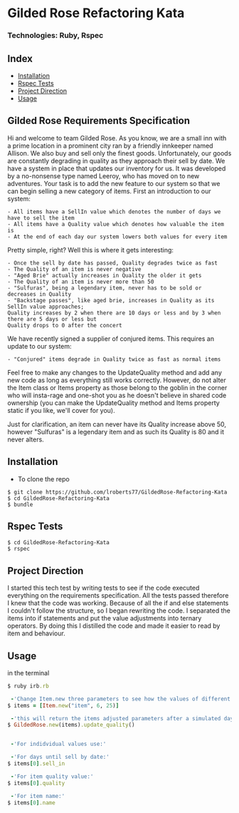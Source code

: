 # Gilded Rose Refactoring Kata
### Technologies: Ruby, Rspec

## Index
* [Installation](#Install)
* [Rspec Tests](#Rspec)
* [Project Direction](#Project)
* [Usage](#Usage)


## Gilded Rose Requirements Specification

Hi and welcome to team Gilded Rose. As you know, we are a small inn with a prime location in a
prominent city ran by a friendly innkeeper named Allison. We also buy and sell only the finest goods.
Unfortunately, our goods are constantly degrading in quality as they approach their sell by date. We
have a system in place that updates our inventory for us. It was developed by a no-nonsense type named
Leeroy, who has moved on to new adventures. Your task is to add the new feature to our system so that
we can begin selling a new category of items. First an introduction to our system:

	- All items have a SellIn value which denotes the number of days we have to sell the item
	- All items have a Quality value which denotes how valuable the item is
	- At the end of each day our system lowers both values for every item

Pretty simple, right? Well this is where it gets interesting:

	- Once the sell by date has passed, Quality degrades twice as fast
	- The Quality of an item is never negative
	- "Aged Brie" actually increases in Quality the older it gets
	- The Quality of an item is never more than 50
	- "Sulfuras", being a legendary item, never has to be sold or decreases in Quality
	- "Backstage passes", like aged brie, increases in Quality as its SellIn value approaches;
	Quality increases by 2 when there are 10 days or less and by 3 when there are 5 days or less but
	Quality drops to 0 after the concert

We have recently signed a supplier of conjured items. This requires an update to our system:

	- "Conjured" items degrade in Quality twice as fast as normal items

Feel free to make any changes to the UpdateQuality method and add any new code as long as everything
still works correctly. However, do not alter the Item class or Items property as those belong to the
goblin in the corner who will insta-rage and one-shot you as he doesn't believe in shared code
ownership (you can make the UpdateQuality method and Items property static if you like, we'll cover
for you).

Just for clarification, an item can never have its Quality increase above 50, however "Sulfuras" is a
legendary item and as such its Quality is 80 and it never alters.

## <a name="Install">Installation</a>
* To clone the repo
```shell
$ git clone https://github.com/lroberts77/GildedRose-Refactoring-Kata
$ cd GildedRose-Refactoring-Kata
$ bundle
```


## <a name="Rspec">Rspec Tests</a>
```shell
$ cd GildedRose-Refactoring-Kata
$ rspec
```
## <a name="Project">Project Direction</a>
I started this tech test by writing tests to see if the code executed everything on the requirements specification. All the tests passed therefore I knew that the code was working. Because of all the if and else statements I couldn't follow the structure, so I began rewriting the code. I separated the items into if statements and put the value adjustments into ternary operators. By doing this I distilled the code and made it easier to read by item and behaviour.

## <a name="Usage">Usage</a>
in the terminal
```ruby
$ ruby irb.rb

 -'Change Item.new three parameters to see how the values of different items change after a day'
$ items = [Item.new("item", 6, 25)]

 -'this will return the items adjusted parameters after a simulated day'
$ GildedRose.new(items).update_quality() 


 -'For indidvidual values use:'

 -'For days until sell by date:'
$ items[0].sell_in 

 -'For item quality value:'
$ items[0].quality

 -'For item name:'
$ items[0].name
```